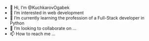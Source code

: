 - 👋 Hi, I’m @KuchkarovOgabek
- 👀 I’m interested in web development
- 🌱 I’m currently learning the profession of a Full-Stack developer in Python
- 💞️ I’m looking to collaborate on ...
- 📫 How to reach me ...

<!---
KuchkarovOgabek/KuchkarovOgabek is a ✨ special ✨ repository because its `README.md` (this file) appears on your GitHub profile.
You can click the Preview link to take a look at your changes.
--->
